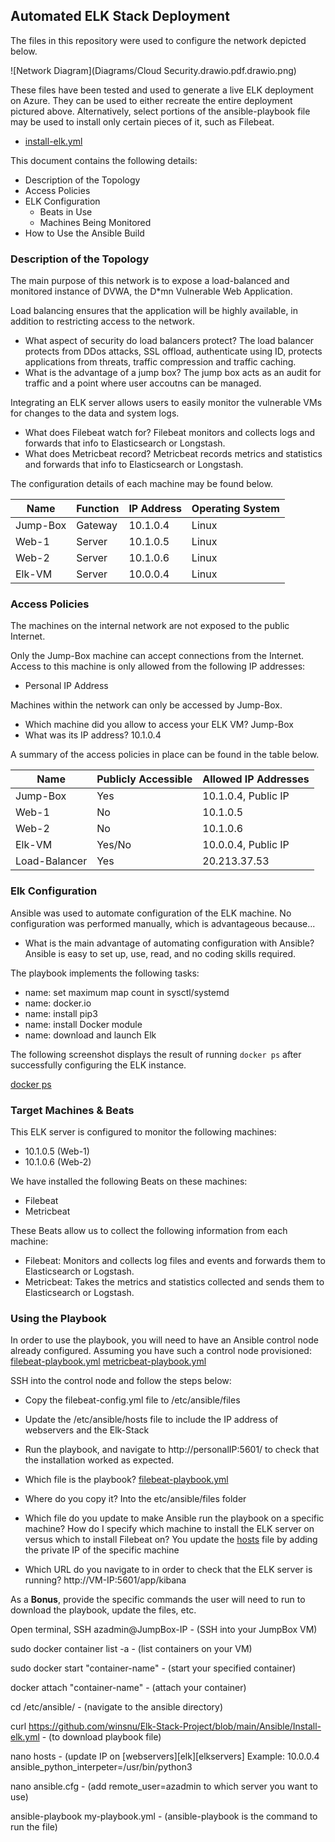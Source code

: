 ## Automated ELK Stack Deployment

The files in this repository were used to configure the network depicted below.

![Network Diagram](Diagrams/Cloud Security.drawio.pdf.drawio.png)

These files have been tested and used to generate a live ELK deployment on Azure. They can be used to either recreate the entire deployment pictured above. Alternatively, select portions of the ansible-playbook file may be used to install only certain pieces of it, such as Filebeat.

  - [install-elk.yml](Ansible/Install-elk.yml)

This document contains the following details:
- Description of the Topology
- Access Policies
- ELK Configuration
  - Beats in Use
  - Machines Being Monitored
- How to Use the Ansible Build


### Description of the Topology

The main purpose of this network is to expose a load-balanced and monitored instance of DVWA, the D*mn Vulnerable Web Application.

Load balancing ensures that the application will be highly available, in addition to restricting access to the network.
- What aspect of security do load balancers protect? 
    The load balancer protects from DDos attacks, SSL offload, authenticate using ID, protects applications from threats, traffic compression and traffic caching.
- What is the advantage of a jump box?
    The jump box acts as an audit for traffic and a point where user accoutns can be managed.

Integrating an ELK server allows users to easily monitor the vulnerable VMs for changes to the data and system logs.
- What does Filebeat watch for?
    Filebeat monitors and collects logs and forwards that info to Elasticsearch or Longstash.
- What does Metricbeat record?
    Metricbeat records metrics and statistics and forwards that info to Elasticsearch or Longstash.

The configuration details of each machine may be found below.

| Name     | Function | IP Address | Operating System |
|----------|----------|------------|------------------|
| Jump-Box | Gateway  | 10.1.0.4   | Linux            |
| Web-1    | Server   | 10.1.0.5   | Linux            |
| Web-2    | Server   | 10.1.0.6   | Linux            |
| Elk-VM   | Server   | 10.0.0.4   | Linux            |

### Access Policies

The machines on the internal network are not exposed to the public Internet. 

Only the Jump-Box machine can accept connections from the Internet. Access to this machine is only allowed from the following IP addresses:

- Personal IP Address

Machines within the network can only be accessed by Jump-Box.
- Which machine did you allow to access your ELK VM? 
    Jump-Box
- What was its IP address?
    10.1.0.4

A summary of the access policies in place can be found in the table below.

| Name          | Publicly Accessible | Allowed IP Addresses |
|---------------|---------------------|----------------------|
| Jump-Box      | Yes                 | 10.1.0.4, Public IP  |
| Web-1         | No                  | 10.1.0.5             |
| Web-2         | No                  | 10.1.0.6             |
| Elk-VM        | Yes/No              | 10.0.0.4, Public IP  |
| Load-Balancer | Yes                 | 20.213.37.53         |

### Elk Configuration

Ansible was used to automate configuration of the ELK machine. No configuration was performed manually, which is advantageous because...
- What is the main advantage of automating configuration with Ansible?
    Ansible is easy to set up, use, read, and no coding skills required.

The playbook implements the following tasks:
- name: set maximum map count in sysctl/systemd
- name: docker.io
- name: install pip3
- name: install Docker module
- name: download and launch Elk

The following screenshot displays the result of running `docker ps` after successfully configuring the ELK instance.

[docker ps](Linux/docker%20ps.png)

### Target Machines & Beats
This ELK server is configured to monitor the following machines:
- 10.1.0.5 (Web-1)
- 10.1.0.6 (Web-2)

We have installed the following Beats on these machines:
- Filebeat
- Metricbeat

These Beats allow us to collect the following information from each machine:
- Filebeat: Monitors and collects log files and events and forwards them to Elasticsearch or Logstash.
- Metricbeat: Takes the metrics and statistics collected and sends them to Elasticsearch or Logstash.

### Using the Playbook
In order to use the playbook, you will need to have an Ansible control node already configured. Assuming you have such a control node provisioned: 
[filebeat-playbook.yml](Ansible/filebeat-playbook.yml)
[metricbeat-playbook.yml](Ansible/metricbeat-playbook.yml)

SSH into the control node and follow the steps below:
- Copy the filebeat-config.yml file to /etc/ansible/files
- Update the /etc/ansible/hosts file to include the IP address of webservers and the Elk-Stack
- Run the playbook, and navigate to http://personalIP:5601/ to check that the installation worked as expected.

- Which file is the playbook? 
    [filebeat-playbook.yml](Ansible/filebeat-playbook.yml)
- Where do you copy it?
    Into the etc/ansible/files folder
- Which file do you update to make Ansible run the playbook on a specific machine? How do I specify which machine to install the ELK server on versus which to install Filebeat on?
    You update the [hosts](Ansible/hosts) file by adding the private IP of the specific machine
- Which URL do you navigate to in order to check that the ELK server is running?
    http://VM-IP:5601/app/kibana

As a **Bonus**, provide the specific commands the user will need to run to download the playbook, update the files, etc.

Open terminal, SSH azadmin@JumpBox-IP - (SSH into your JumpBox VM)

sudo docker container list -a - (list containers on your VM)

sudo docker start "container-name" - (start your specified container)

docker attach "container-name" - (attach your container)

cd /etc/ansible/ - (navigate to the ansible directory)

curl https://github.com/winsnu/Elk-Stack-Project/blob/main/Ansible/Install-elk.yml - (to download playbook file)

nano hosts - (update IP on [webservers][elk][elkservers] Example: 10.0.0.4 ansible_python_interpeter=/usr/bin/python3

nano ansible.cfg - (add remote_user=azadmin to which server you want to use)

ansible-playbook my-playbook.yml - (ansible-playbook is the command to run the file)
